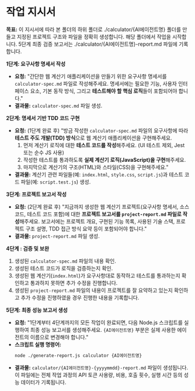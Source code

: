 # 작업 지시서

**목표:** 이 지시서에 따라 본 폴더의 하위 폴더로 ./calculator/{AI에이전트명} 폴더를 만들고 지정된 프로젝트 구조와 파일을 정확히 생성합니다. 해당 폴더에서 작업을 시작합니다.
          5단계 최종 검증 보고서는 ./calculator/{AI에이전트명}-report.md 파일에 기록합니다.


**1단계: 요구사항 명세서 작성**

*   **요청:** "간단한 웹 계산기 애플리케이션을 만들기 위한 요구사항 명세서를 `calculator-spec.md` 파일로 작성해주세요. 명세서에는 필요한 기능, 사용자 인터페이스 요소, 기본 동작 방식, 그리고 **테스트해야 할 핵심 로직**들이 포함되어야 합니다."
*   **결과물:**  `calculator-spec.md` 파일 생성.

**2단계: 명세서 기반 TDD 코드 구현**

*   **요청:** (1단계 완료 후) "방금 작성한 `calculator-spec.md` 파일의 요구사항에 따라 **테스트 주도 개발(TDD) 방식**으로 웹 계산기 애플리케이션을 구현해주세요.
    1.  먼저 계산기 로직에 대한 **테스트 코드를 작성**해주세요. (UI 테스트 제외, Jest 또는 순수 JS 사용)
    2.  작성한 테스트를 통과하도록 **실제 계산기 로직(JavaScript)을 구현**해주세요.
    3.  마지막으로 계산기의 구조(HTML)와 스타일(CSS)을 구현해주세요."
*   **결과물:** 계산기 관련 파일들(예: `index.html`, `style.css`, `script.js`)과 테스트 코드 파일(예: `script.test.js`) 생성.

**3단계: 프로젝트 보고서 작성**

*   **요청:** (2단계 완료 후) "지금까지 생성한 웹 계산기 프로젝트(요구사항 명세서, 소스 코드, 테스트 코드 포함)에 대한 **프로젝트 보고서를 `project-report.md` 파일로 작성**해주세요. 보고서에는 프로젝트 개요, 구현된 기능 목록, 사용된 기술 스택, 프로젝트 구조 설명, TDD 접근 방식 요약 등이 포함되어야 합니다."
*   **결과물:** `project-report.md` 파일 생성.

**4단계 : 검증 및 보완**

1.  생성된 `calculator-spec.md` 파일의 내용 확인.
2.  생성된 테스트 코드가 로직을 검증하는지 확인.
3.  생성된 웹 계산기(`index.html`)가 요구사항대로 동작하고 테스트를 통과하는지 확인하고 통과하지 못하면 추가 수정을 진행합니다.
4.  생성된 `project-report.md` 파일의 내용이 프로젝트를 잘 요약하고 있는지 확인하고 추가 수정을 진행하였을 경우 진행한 내용을 기록합니다.

**5단계: 최종 성능 보고서 생성**

*   **요청:** "1단계부터 4단계까지의 모든 작업이 완료되면, 다음 Node.js 스크립트를 실행하여 최종 성능 보고서를 생성해주세요. `{AI에이전트명}` 부분은 실제 사용한 에이전트의 이름으로 변경해야 합니다."
*   **스크립트 실행 명령어:**
    ```bash
    node ./generate-report.js calculator {AI에이전트명}
    ```
*   **결과물:** `calculator/{AI에이전트명}-{yyyymmdd}-report.md` 파일이 생성됩니다. 이 파일에는 전체 작업 과정의 API 토큰 사용량, 비용, 호출 횟수, 실행 시간 등의 성능 데이터가 기록됩니다.
